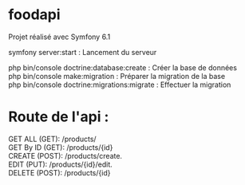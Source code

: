 # foodapi

Projet réalisé avec Symfony 6.1

symfony server:start : Lancement du serveur

php bin/console doctrine:database:create : Créer la base de données  
php bin/console make:migration : Préparer la migration de la base  
php bin/console doctrine:migrations:migrate : Effectuer la migration 


# Route de l'api : 

GET ALL (GET): /products/  
GET By ID (GET): /products/{id}  
CREATE (POST): /products/create.  
EDIT (PUT): /products/{id}/edit.  
DELETE (POST):  /products/{id}  
